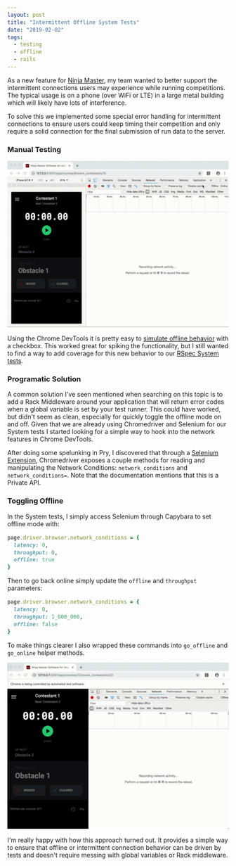 ```yaml
---
layout: post
title: "Intermittent Offline System Tests"
date: "2019-02-02"
tags:
  - testing
  - offline
  - rails
---
```


As a new feature for [Ninja Master](https://ninjamasterapp.com/), my team wanted to better support the intermittent connections users may experience while running competitions. The typical usage is on a phone (over WiFi or LTE) in a large metal building which will likely have lots of interference.

To solve this we implemented some special error handling for intermittent connections to ensure users could keep timing their competition and only require a solid connection for the final submission of run data to the server.

### Manual Testing

![Manual Offline Testing](/images/offline/manual_offline.gif)

Using the Chrome DevTools it is pretty easy to [simulate offline behavior](https://developers.google.com/web/ilt/pwa/tools-for-pwa-developers#simulate_offline_behavior) with a checkbox. This worked great for spiking the functionality, but I still wanted to find a way to add coverage for this new behavior to our [RSpec System tests](https://relishapp.com/rspec/rspec-rails/docs/system-specs/system-spec).

### Programatic Solution

A common solution I've seen mentioned when searching on this topic is to add a Rack Middleware around your application that will return error codes when a global variable is set by your test runner. This could have worked, but didn't seem as clean, especially for quickly toggle the offline mode on and off. Given that we are already using Chromedriver and Selenium for our System tests I started looking for a simple way to hook into the network features in Chrome DevTools.

After doing some spelunking in Pry, I discovered that through a [Selenium Extension](https://seleniumhq.github.io/selenium/docs/api/rb/Selenium/WebDriver/DriverExtensions/HasNetworkConditions.html), Chromedriver exposes a couple methods for reading and manipulating the Network Conditions: `network_conditions` and `network_conditions=`. Note that the documentation mentions that this is a Private API.

### Toggling Offline

In the System tests, I simply access Selenium through Capybara to set offline mode with:

```ruby
page.driver.browser.network_conditions = {
  latency: 0,
  throughput: 0,
  offline: true
}
```

Then to go back online simply update the `offline` and `throughput` parameters:

```ruby
page.driver.browser.network_conditions = {
  latency: 0,
  throughput: 1_000_000,
  offline: false
}
```


To make things clearer I also wrapped these commands into `go_offline` and `go_online` helper methods.

![Automated Offline Testing](/images/offline/automated_offline.gif)

I'm really happy with how this approach turned out. It provides a simple way to ensure that offline or intermittent connection behavior can be driven by tests and doesn't require messing with global variables or Rack middleware.
